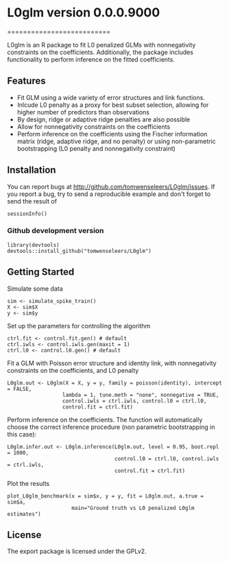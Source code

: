 # L0glm version 0.0.0.9000
==========================

L0glm is an R package to fit L0 penalized GLMs with nonnegativity constraints on the coefficients. Additionally, the package includes functionality to perform inference on the fitted coefficients. 

Features
--------
* Fit GLM using a wide variety of error structures and link functions.
* Inlcude  L0 penalty as a proxy for best subset selection, allowing for higher number of predictors than observations
* By design, ridge or adaptive ridge penalties are also possible
* Allow for nonnegativity constraints on the coefficients
* Perform inference on the coefficients using the Fischer information matrix (ridge, adaptive ridge, and no penalty) or using non-parametric bootstrapping (L0 penalty and nonnegativity constraint)

Installation
------------

You can report bugs at http://github.com/tomwenseleers/L0glm/issues. 
If you report a bug, try to send a reproducible example and don't forget to send the result of 
```
sessionInfo()
```

### Github development version
```
library(devtools)
devtools::install_github("tomwenseleers/L0glm")
```



Getting Started
---------------

Simulate some data
```
sim <- simulate_spike_train()
X <- sim$X
y <- sim$y
```
Set up the parameters for controlling the algorithm
```
ctrl.fit <- control.fit.gen() # default
ctrl.iwls <- control.iwls.gen(maxit = 1)
ctrl.l0 <- control.l0.gen() # default
```
Fit a GLM with Poisson error structure and identity link, with nonnegativity constraints on the coefficients, and L0 penalty
```
L0glm.out <- L0glm(X = X, y = y, family = poisson(identity), intercept = FALSE,
                  lambda = 1, tune.meth = "none", nonnegative = TRUE,
                  control.iwls = ctrl.iwls, control.l0 = ctrl.l0,
                  control.fit = ctrl.fit)
```
Perform inference on the coefficients. The function will automatically choose the correct inference procedure (non parametric bootstrapping in this case):
```
L0glm.infer.out <- L0glm.inference(L0glm.out, level = 0.95, boot.repl = 1000,
                                   control.l0 = ctrl.l0, control.iwls = ctrl.iwls, 
                                   control.fit = ctrl.fit)
```
Plot the results 
```
plot_L0glm_benchmark(x = sim$x, y = y, fit = L0glm.out, a.true = sim$a,
                     main="Ground truth vs L0 penalized L0glm estimates")
```


License
-------
The export package is licensed under the GPLv2.


